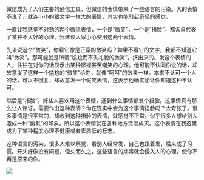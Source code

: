 微信成为了人们主要的通信工具，但微信的表情带来了一些语言的污染。大的表情不说了，就连小小的跟文字一样大的表情，其实也能引起奇怪的感觉。

一直让我感觉不对劲的两个微信表情，一个是“微笑”，一个是“捂脸”，都各自代表了某种不大好的心理。我建议大家小心使用这两个表情。

先来说这个“微笑”，你看它像是正常的微笑吗？如果不看它的文字，我都不知道它叫“微笑”。那可能就是所谓“尴尬而不失礼貌的微笑”，挤出来的。发这个表情的人，往往在对你的话显示出某种鄙视甚至嘲笑的心理。他可能不认同你说的话，却故意发了这样一个尴尬的“微笑”给你，就像“呵呵”的效果一样。本来不认可一个人的话，可以不回复，却故意发一个假笑表情，这表示他确实想让你知道这种不认可。

然后是“捂脸”。好些人喜欢用这个表情，遇到什么事情都发个捂脸。这事情真有那么让人惊讶，需要作出这种表情？你在现实中会为这个事情捂脸吗？太夸张了。很多事情是很平常的，却收到这种捂脸的表情，就感觉不正常。似乎很多人想给别人造成一种“幽默”的印象，所以这个表情就在各种地方泛滥成灾。这个表情在我这里成为了某种程度心理不健康或者素质低的标志。

这种语言的污染，很多人难以察觉，看别人经常发，自己也跟着发，后来成了习惯。开头好像没有问题，但久而久之，这些语言的病毒就会侵入人的心理，使你不再是原来的你。

![](https://substackcdn.com/image/fetch/w_1456,c_limit,f_auto,q_auto:good,fl_progressive:steep/https%3A%2F%2Fbucketeer-e05bbc84-baa3-437e-9518-adb32be77984.s3.amazonaws.com%2Fpublic%2Fimages%2F595ab52b-e14b-4b69-9e0a-2c5d03bc3ba4_160x160.jpeg)
